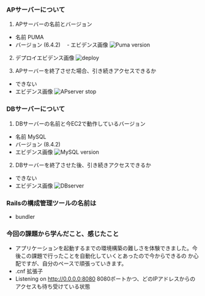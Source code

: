 ### APサーバーについて
1. APサーバーの名前とバージョン
  - 名前 PUMA
  - バージョン (6.4.2)
　‐ エビデンス画像
   ![Puma version](https://github.com/user-attachments/assets/c57a2619-1b0b-4f87-bb7c-c7e14bbad753)

2. デプロイエビデンス画像
   ![deploy](https://github.com/user-attachments/assets/f5d475fb-9c67-4ebd-bc21-4842f1885cbb)


3. APサーバーを終了させた場合、引き続きアクセスできるか
  - できない
  - エビデンス画像
    ![APserver stop](https://github.com/user-attachments/assets/e9eddc7a-93d5-4852-8864-0cf7a9cc4d84)

### DBサーバーについて
1. DBサーバーの名前と今EC2で動作しているバージョン
  - 名前 MySQL
  - バージョン (8.4.2)
  - エビデンス画像
    ![MySQL version](https://github.com/user-attachments/assets/d762fa16-68ed-4d2c-823a-7846b3d44a4d)


2. DBサーバーを終了させた後、引き続きアクセスできるか
  - できない
  - エビデンス画像
   ![DBserver](https://github.com/user-attachments/assets/cd17a1c3-fa0a-4278-bb2c-f992f8a528c1)


### Railsの構成管理ツールの名前は
  - bundler

### 今回の課題から学んだこと、感じたこと
  - アプリケーションを起動するまでの環境構築の難しさを体験できました。今後この課題で行ったことを自動化していくとあったので今からできるの 
    か心配ですが、自分のペースで頑張っていきます。
  - .cnf  拡張子
  - Listening on http://0.0.0.0:8080    8080ポートかつ、どのIPアドレスからのアクセスも待ち受けている状態

